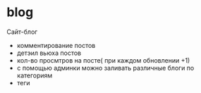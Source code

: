 # blog

Сайт-блог
- комментирование постов
- детэил вьюха постов
- кол-во просмтров на посте( при каждом обновлении +1)
- с помощью админки можно заливать различные блоги по категориям
- теги
